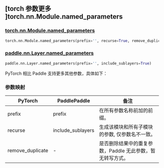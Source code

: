 ## [torch 参数更多 ]torch.nn.Module.named_parameters

### [torch.nn.Module.named_parameters](https://pytorch.org/docs/stable/generated/torch.nn.Module.html?highlight=torch+nn+module+named_parameters#torch.nn.Module.named_parameters)

```python
torch.nn.Module.named_parameters(prefix='', recurse=True, remove_duplicate=True)
```

### [paddle.nn.Layer.named_parameters](https://www.paddlepaddle.org.cn/documentation/docs/zh/develop/api/paddle/nn/Layer_cn.html#named-parameters-prefix-include-sublayers-true)

```python
paddle.nn.Layer.named_parameters(prefix='', include_sublayers=True)
```

PyTorch 相比 Paddle 支持更多其他参数，具体如下：

### 参数映射

| PyTorch        | PaddlePaddle | 备注                                                          |
| -------------- | ------------ | ------------------------------------------------------------- |
| prefix   | prefix  | 在所有参数名称前加的前缀。                                            |
| recurse   | include_sublayers  | 生成该模块和所有子模块的参数, 仅参数名不一致。                                            |
| remove_duplicate   | -  | 是否删除结果中的重复参数，Paddle 无此参数，暂无转写方式。                                       |
